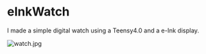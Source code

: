 # eInkWatch
I made a simple digital watch using a Teensy4.0 and a e-Ink display. 


![watch.jpg](watch)
